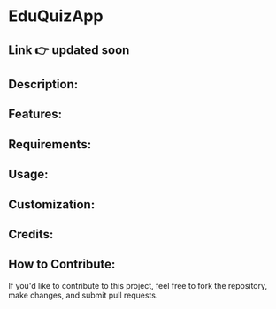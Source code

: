 # EduQuizApp
## Link 👉  updated soon

## Description:

## Features:

## Requirements:

## Usage:

## Customization:

## Credits:

## How to Contribute: 
If you'd like to contribute to this project, feel free to fork the repository, make changes, and submit pull requests.
